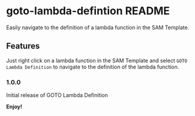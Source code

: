 # goto-lambda-defintion README

Easily navigate to the definition of a lambda function in the SAM Template.

## Features

Just right click on a lambda function in the SAM Template and select `GOTO Lambda Definition` to navigate to the definition of the lambda function.

### 1.0.0

Initial release of GOTO Lambda Definition

**Enjoy!**
